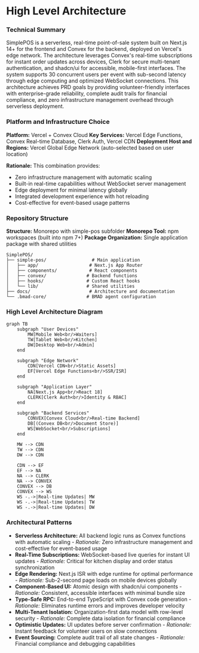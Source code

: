 # High Level Architecture

### Technical Summary

SimplePOS is a serverless, real-time point-of-sale system built on Next.js 14+ for the frontend and Convex for the backend, deployed on Vercel's edge network. The architecture leverages Convex's real-time subscriptions for instant order updates across devices, Clerk for secure multi-tenant authentication, and shadcn/ui for accessible, mobile-first interfaces. The system supports 30 concurrent users per event with sub-second latency through edge computing and optimized WebSocket connections. This architecture achieves PRD goals by providing volunteer-friendly interfaces with enterprise-grade reliability, complete audit trails for financial compliance, and zero infrastructure management overhead through serverless deployment.

### Platform and Infrastructure Choice

**Platform:** Vercel + Convex Cloud
**Key Services:** Vercel Edge Functions, Convex Real-time Database, Clerk Auth, Vercel CDN
**Deployment Host and Regions:** Vercel Global Edge Network (auto-selected based on user location)

**Rationale:** This combination provides:
- Zero infrastructure management with automatic scaling
- Built-in real-time capabilities without WebSocket server management
- Edge deployment for minimal latency globally
- Integrated development experience with hot reloading
- Cost-effective for event-based usage patterns

### Repository Structure

**Structure:** Monorepo with simple-pos subfolder
**Monorepo Tool:** npm workspaces (built into npm 7+)
**Package Organization:** Single application package with shared utilities

```
SimplePOS/
├── simple-pos/                 # Main application
│   ├── app/                   # Next.js App Router
│   ├── components/            # React components
│   ├── convex/               # Backend functions
│   ├── hooks/                # Custom React hooks
│   └── lib/                  # Shared utilities
├── docs/                      # Architecture and documentation
└── .bmad-core/               # BMAD agent configuration
```

### High Level Architecture Diagram

```mermaid
graph TB
    subgraph "User Devices"
        MW[Mobile Web<br/>Waiters]
        TW[Tablet Web<br/>Kitchen]
        DW[Desktop Web<br/>Admin]
    end
    
    subgraph "Edge Network"
        CDN[Vercel CDN<br/>Static Assets]
        EF[Vercel Edge Functions<br/>SSR/ISR]
    end
    
    subgraph "Application Layer"
        NA[Next.js App<br/>React 18]
        CLERK[Clerk Auth<br/>Identity & RBAC]
    end
    
    subgraph "Backend Services"
        CONVEX[Convex Cloud<br/>Real-time Backend]
        DB[(Convex DB<br/>Document Store)]
        WS[WebSocket<br/>Subscriptions]
    end
    
    MW --> CDN
    TW --> CDN
    DW --> CDN
    
    CDN --> EF
    EF --> NA
    NA --> CLERK
    NA --> CONVEX
    CONVEX --> DB
    CONVEX --> WS
    WS -.->|Real-time Updates| MW
    WS -.->|Real-time Updates| TW
    WS -.->|Real-time Updates| DW
```

### Architectural Patterns

- **Serverless Architecture:** All backend logic runs as Convex functions with automatic scaling - _Rationale:_ Zero infrastructure management and cost-effective for event-based usage
- **Real-Time Subscriptions:** WebSocket-based live queries for instant UI updates - _Rationale:_ Critical for kitchen display and order status synchronization
- **Edge Rendering:** Next.js ISR with edge runtime for optimal performance - _Rationale:_ Sub-2-second page loads on mobile devices globally
- **Component-Based UI:** Atomic design with shadcn/ui components - _Rationale:_ Consistent, accessible interfaces with minimal bundle size
- **Type-Safe RPC:** End-to-end TypeScript with Convex code generation - _Rationale:_ Eliminates runtime errors and improves developer velocity
- **Multi-Tenant Isolation:** Organization-first data model with row-level security - _Rationale:_ Complete data isolation for financial compliance
- **Optimistic Updates:** UI updates before server confirmation - _Rationale:_ Instant feedback for volunteer users on slow connections
- **Event Sourcing:** Complete audit trail of all state changes - _Rationale:_ Financial compliance and debugging capabilities
